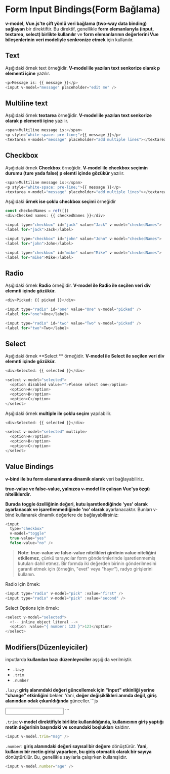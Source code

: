 # Form Input Bindings(Form Bağlama)
**v-model, Vue.js'te çift yönlü veri bağlama (two-way data binding) sağlayan** bir direktiftir. Bu direktif, genellikle **form elemanlarıyla (input, textarea, select) birlikte kullanılır** ve **form elemanlarının değerlerini Vue bileşenlerinin veri modeliyle senkronize etmek** için kullanılır.
## Text 
Aşığıdaki örnek text örneğidir. **V-model ile yazılan text senkorize olarak p elementi içine** yazılır.
```js
<p>Message is: {{ message }}</p>
<input v-model="message" placeholder="edit me" />
```
## Multiline text
Aşığıdaki örnek **textarea** örneğidir. **V-model ile yazılan text senkorize olarak p elementi içine** yazılır.
```js
<span>Multiline message is:</span>
<p style="white-space: pre-line;">{{ message }}</p>
<textarea v-model="message" placeholder="add multiple lines"></textarea>
```
## Checkbox 
Aşığıdaki örnek **Checkbox** örneğidir. **V-model ile checkbox seçimin durumu (ture yada false) p elemti içinde gözükür** yazılır.
```js
<span>Multiline message is:</span>
<p style="white-space: pre-line;">{{ message }}</p>
<textarea v-model="message" placeholder="add multiple lines"></textarea>
```
Aşığıdaki **örnek ise çoklu checkbox seçimi** örneğidir
```js
const checkedNames = ref([])
<div>Checked names: {{ checkedNames }}</div>

<input type="checkbox" id="jack" value="Jack" v-model="checkedNames">
<label for="jack">Jack</label>

<input type="checkbox" id="john" value="John" v-model="checkedNames">
<label for="john">John</label>

<input type="checkbox" id="mike" value="Mike" v-model="checkedNames">
<label for="mike">Mike</label>
```
## Radio
Aşığıdaki örnek **Radio** örneğidir. **V-model ile Radio ile seçilen veri div elemnti içinde gözükür.**
```js
<div>Picked: {{ picked }}</div>

<input type="radio" id="one" value="One" v-model="picked" />
<label for="one">One</label>

<input type="radio" id="two" value="Two" v-model="picked" />
<label for="two">Two</label>
```
## Select 
Aşığıdaki örnek **Select ** örneğidir. **V-model ile Select ile seçilen veri div elemnti içinde gözükür.**
```js
<div>Selected: {{ selected }}</div>

<select v-model="selected">
  <option disabled value="">Please select one</option>
  <option>A</option>
  <option>B</option>
  <option>C</option>
</select>
```
Aşığıdaki örnek **multiple ile çoklu seçim** yapılabilir.
```js
<div>Selected: {{ selected }}</div>

<select v-model="selected" multiple>
  <option>A</option>
  <option>B</option>
  <option>C</option>
</select>
```
## Value Bindings 
**v-bind ile bu form elamanlarına dinamik olarak** veri bağlayabiliriz.

**true-value ve false-value, yalnızca v-model ile çalışan Vue'ya özgü niteliklerdir**.

 **Burada toggle özelliğinin değeri, kutu işaretlendiğinde 'yes' olarak ayarlanacak ve işaretlenmediğinde 'no' olarak** ayarlanacaktır. Bunları v-bind kullanarak dinamik değerlere de bağlayabilirsiniz:
```js
<input
  type="checkbox"
  v-model="toggle"
  true-value="yes"
  false-value="no" />
```
> **Note**: **true-value ve false-value nitelikleri girdinin value niteliğini etkilemez**, çünkü tarayıcılar form gönderimlerinde işaretlenmemiş kutuları dahil etmez. Bir formda iki değerden birinin gönderilmesini garanti etmek için (örneğin, "evet" veya "hayır"), radyo girişlerini kullanın.

Radio için örnek:
```js
<input type="radio" v-model="pick" :value="first" />
<input type="radio" v-model="pick" :value="second" />
```
Select Options  için örnek:
```js
<select v-model="selected">
  <!-- inline object literal -->
  <option :value="{ number: 123 }">123</option>
</select>
```
## Modifiers(Düzenleyiciler)
inputlarda **kullanılan bazı düzenleyeciler** aşşığıda verilmiştir.

- `.lazy`
- `.trim`
- `.number`

`.lazy`: **giriş alanındaki değeri güncellemek için "input" etkinliği yerine "change" etkinliğini** bekler. Yani, **değer değişiklikleri anında değil, giriş alanından odak çıkarıldığında** günceller.```js
<!-- synced after "change" instead of "input" -->
<input v-model.lazy="msg" />
```

`.trim`: **v-model direktifiyle birlikte kullanıldığında, kullanıcının giriş yaptığı metin değerinin başındaki ve sonundaki boşlukları** kaldırır.
```js
<input v-model.trim="msg" />
```
`.number`: **giriş alanındaki değeri sayısal bir değere** dönüştürür. **Yani, kullanıcı bir metin girişi yaparken, bu giriş otomatik olarak bir sayıya** dönüştürülür. Bu, genellikle sayılarla çalışırken kullanışlıdır.

```js
<input v-model.number="age" />
```


